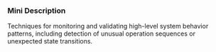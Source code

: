 ### Mini Description

Techniques for monitoring and validating high-level system behavior patterns, including detection of unusual operation sequences or unexpected state transitions.
